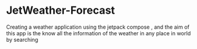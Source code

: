 # JetWeather-Forecast
Creating a weather application using the jetpack compose , and the aim of this app is the know all the information of the weather in any place in world by searching
